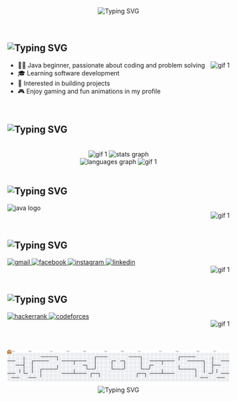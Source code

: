 <!-- WELCOME TEXT -->
<div align="center">
  <img src="https://readme-typing-svg.demolab.com?font=Fira+Code&size=25&duration=3000&pause=1000&color=AA97D2&background=37324300&center=true&vCenter=true&multiline=true&width=435&height=110&lines=HI+I'M+ANAN;WELCOME+TO+MY+PROFILE;ENJOY+YOUR+STAY" alt="Typing SVG" />
</div>
<!div align="center">
  <!img src="https://readme-typing-svg.demolab.com?font=Fira+Code&weight=500&size=24&pause=750&color=4B425D&width=435&lines=" alt="Typing SVG" />
</div>
<br>
<br>


<!-- ABOUT ME -->
<h2> 
<img src="https://readme-typing-svg.demolab.com?font=Fira+Code&size=25&duration=2000&pause=10000&color=F1B942&background=37324300&vCenter=true&repeat=true&width=435&height=30&lines=%E2%9C%A8+About+Me%3A" alt="Typing SVG" />
</h2>
<img align="right" height="150" src="https://c.tenor.com/CCEGYbxBqFAAAAAd/tenor.gif" alt="gif 1" />
<ul>
  <li>👨‍💻 Java beginner, passionate about coding and problem solving</li>
  <li>🎓 Learning software development</li>
  <li>🚀 Interested in building projects</li>
  <li>🎮 Enjoy gaming and fun animations in my profile </li>
</ul>
<br>


<!-- STATS -->
<h2>
  <img src="https://readme-typing-svg.demolab.com?font=Fira+Code&size=25&duration=2000&pause=10000&color=F1B942&background=37324300&vCenter=true&repeat=true&width=435&height=30&lines=%F0%9F%94%A5+Stats%3A" alt="Typing SVG" />
</h2>
<br>
<!-- STATS 1 -->
<div align="center">
  <img height="150" src="https://media.tenor.com/YNRd2q7b5IEAAAAj/walfie-ninomae-inanis.gif" alt="gif 1" />
  <img src="https://github-readme-stats.vercel.app/api?username=anan3510&show_icons=true&count_private=true&include_all_commits=true&bg_color=45,1F1C26,4B425D,63587A&title_color=C3C5C5&icon_color=C3C5C5&text_color=C3C5C5&hide_border=false&border_color=ffffff&border_radius=10"
        height="150" alt="stats graph"/>
</div>
<!-- STATS 2 -->
<div align="center">  
  <img src="https://github-readme-stats.vercel.app/api/top-langs?username=anan3510&layout=compact&langs_count=5&bg_color=45,1F1C26,4B425D,63587A&title_color=C3C5C5&text_color=C3C5C5&hide_border=false&border_color=ffffff&border_radius=10"
        height="150" alt="languages graph"/>
  <img height="150" src="https://walfiegif.wordpress.com/wp-content/uploads/2023/07/out-transparent-99.gif" alt="gif 1" />
</div>
<br>


<!-- SKILLS: -->
<h2>
  <img src="https://readme-typing-svg.demolab.com?font=Fira+Code&size=25&duration=2000&pause=10000&color=F1B942&background=37324300&vCenter=true&repeat=true&width=435&height=30&lines=%F0%9F%9B%A0%EF%B8%8F+Languages+%26+Tools%3A" alt="Typing SVG" />
</h2>
<div align="left">
  <img src="https://cdn.jsdelivr.net/gh/devicons/devicon/icons/java/java-original.svg" height="60" alt="java logo" />
</div>


<!-- redbull: -->
<div align="right">
  <img height="150" src="https://i.pinimg.com/1200x/ca/98/65/ca9865babe6637d98abfe049f3d659f2.jpg" alt="gif 1" />
</div>
<br>


<!-- SOCIALS -->
<h2>
  <img src="https://readme-typing-svg.demolab.com?font=Fira+Code&size=25&duration=2000&pause=10000&color=F1B942&background=37324300&vCenter=true&repeat=true&width=435&height=30&lines=%F0%9F%93%AB+Connect+with+Me%3A" alt="Typing SVG" />
</h2>
<div align="left">
  <a href="mailto:ananrkhan@gmail.com" target="_blank">
    <img src="https://img.shields.io/static/v1?message=Gmail&logo=gmail&label=&color=D14836&logoColor=white&labelColor=&style=for-the-badge" height="50" alt="gmail" />
  </a>
  <a href="https://www.facebook.com/share/178fRwyMb3/" target="_blank">
    <img src="https://img.shields.io/static/v1?message=Facebook&logo=facebook&label=&color=1877F2&logoColor=white&labelColor=&style=for-the-badge" height="50" alt="facebook" />
  </a>
  <a href="https://www.instagram.com/___anan_._?igsh=bWZraGVzMDNzYmpk" target="_blank">
    <img src="https://img.shields.io/static/v1?message=Instagram&logo=instagram&label=&color=E4405F&logoColor=white&labelColor=&style=for-the-badge" height="50" alt="instagram" />
  </a>
  <a href="https://www.linkedin.com/in/anan-rahman-khan-a35274370 " target="_blank">
    <img src="https://img.shields.io/static/v1?message=LinkedIn&logo=linkedin&label=&color=0077B5&logoColor=white&labelColor=&style=for-the-badge" height="50" alt="linkedin" />
  </a>
</div>

<!-- INA SPIN -->
<div align="right">
  <img height="150" src="https://i.pinimg.com/originals/0c/0f/bb/0c0fbbce991b34e58c82703fd573903e.gif" alt="gif 1" />
</div>
<br>


<!-- Coding Profiles -->
<h2>
  <img src="https://readme-typing-svg.demolab.com?font=Fira+Code&size=25&duration=2000&pause=10000&color=F1B942&background=37324300&vCenter=true&repeat=true&width=435&height=30&lines=%F0%9F%93%8A+Coding+Profiles%3A" alt="Typing SVG" />
</h2>
<div align="left">
  <a href="https://www.hackerrank.com/profile/ananrkhan" target="_blank">
    <img src="https://img.shields.io/static/v1?message=HackerRank&logo=hackerrank&label=&color=2EC866&logoColor=white&labelColor=&style=for-the-badge" height="50" alt="hackerrank" />
  </a>
  <a href="https://codeforces.com/profile/Anan_Rahman_Khan" target="_blank">
    <img src="https://img.shields.io/static/v1?message=Codeforces&logo=codeforces&label=&color=1F8ACB&logoColor=white&labelColor=&style=for-the-badge" height="50" alt="codeforces" />
  </a>
</div>
<!-- INA BONK -->
<div align="right">
  <img height="100" src="https://media.tenor.com/nd7nbnbJ89cAAAAi/owo-ina.gif" alt="gif 1" />
</div>
<br>
<br>
<br>




<!-- CONTRIBUTION -->
<!-- <h2 align="left">🚀 Contributions:</h2> -->


<!-- PAC-MAN -->
<div align="center">
  <picture>
    <source media="(prefers-color-scheme: dark)" srcset="https://raw.githubusercontent.com/anan3510/anan3510/output/pacman-contribution-graph-dark.svg">
    <source media="(prefers-color-scheme: light)" srcset="https://raw.githubusercontent.com/anan3510/anan3510/output/pacman-contribution-graph.svg">
    <img alt="Pac-Man contribution graph" src="https://raw.githubusercontent.com/anan3510/anan3510/output/pacman-contribution-graph.svg">
  </picture>
</div>


<!-- INA COOKIE -->
<div align="center">
  <img src="https://readme-typing-svg.demolab.com?font=Fira+Code&size=25&pause=1000&color=AA97D2&background=37324300&center=true&vCenter=true&multiline=true&repeat=true&width=435&height=110&lines=THANKS+FOR+STOPING+BY!%F0%9F%9A%80" alt="Typing SVG" />
</div>
